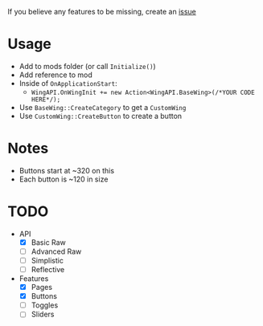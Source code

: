 If you believe any features to be missing, create an [issue](https://github.com/xKiraiChan/WingAPI/issues)

# Usage
- Add to mods folder (or call `Initialize()`)
- Add reference to mod
- Inside of `OnApplicationStart`:
  - `WingAPI.OnWingInit += new Action<WingAPI.BaseWing>(/*YOUR CODE HERE*/);`
- Use `BaseWing::CreateCategory` to get a `CustomWing`
- Use `CustomWing::CreateButton` to create a button

# Notes
- Buttons start at ~320 on this
- Each button is ~120 in size

# TODO
- API
  - [X] Basic Raw
  - [ ] Advanced Raw
  - [ ] Simplistic
  - [ ] Reflective
- Features
  - [x] Pages
  - [x] Buttons 
  - [ ] Toggles
  - [ ] Sliders
